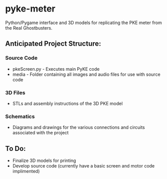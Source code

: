 # pyke-meter
Python/Pygame interface and 3D models for replicating the PKE meter from the Real Ghostbusters.

## Anticipated Project Structure:

### Source Code

* pkeScreen.py - Executes main PyKE code
* media - Folder containing all images and audio files for use with source code

### 3D Files

* STLs and assembly instructions of the 3D PKE model

### Schematics  
* Diagrams and drawings for the various connections and circuits associated with the project

## To Do:

* Finalize 3D models for printing
* Develop source code (currently have a basic screen and motor code implimented)
